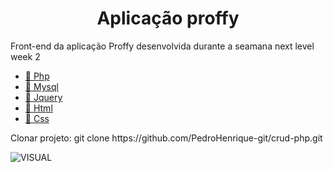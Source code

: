 <h1 align="center">Aplicação proffy</h1>

<p align="left">
  Front-end da aplicação Proffy desenvolvida durante a seamana next level week 2
</p>

<p align="left">
    <ul>
        <li><a href="https://www.php.net/">🔗 Php</a></li>
        <li><a href="https://www.mysql.com/">🔗 Mysql</a></li>
        <li><a href="https://jquery.com/">🔗 Jquery</a></li>
        <li><a href="https://developer.mozilla.org/pt-BR/docs/Web/HTML">🔗 Html</a></li>
        <li><a href="https://developer.mozilla.org/pt-BR/docs/Web/CSS">🔗 Css</a></li>
    </ul>
</p>

<p align="left">
    Clonar projeto: git clone https://github.com/PedroHenrique-git/crud-php.git
</p>
 
 ![VISUAL](/images/Proffy.PNG)
